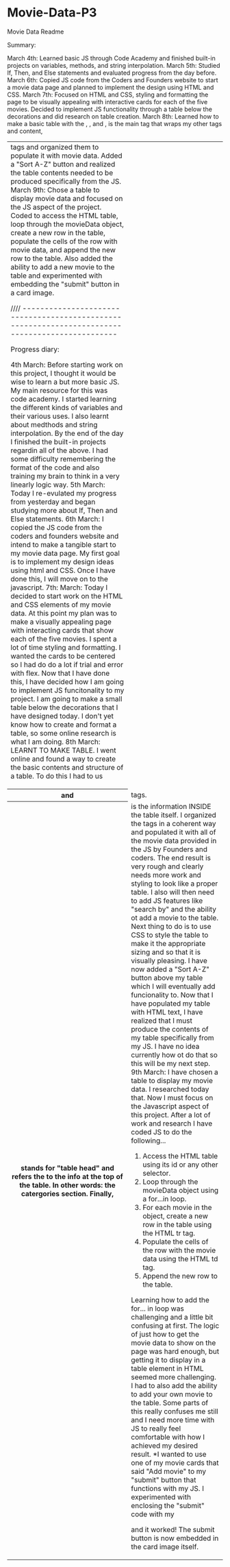 # Movie-Data-P3

Movie Data Readme

Summary:

March 4th: Learned basic JS through Code Academy and finished built-in projects on variables, methods, and string interpolation.
March 5th: Studied If, Then, and Else statements and evaluated progress from the day before.
March 6th: Copied JS code from the Coders and Founders website to start a movie data page and planned to implement the design using HTML and CSS.
March 7th: Focused on HTML and CSS, styling and formatting the page to be visually appealing with interactive cards for each of the five movies. Decided to implement JS functionality through a table below the decorations and did research on table creation.
March 8th: Learned how to make a basic table with the <table>, <tr>, and <td> tags and organized them to populate it with movie data. Added a "Sort A-Z" button and realized the table contents needed to be produced specifically from the JS.
March 9th: Chose a table to display movie data and focused on the JS aspect of the project. Coded to access the HTML table, loop through the movieData object, create a new row in the table, populate the cells of the row with movie data, and append the new row to the table. Also added the ability to add a new movie to the table and experimented with embedding the "submit" button in a card image.

//// ------------------------------------------------------------------------------------------------

Progress diary:

4th March: Before starting work on this project, I thought it would be wise to learn a but more basic JS. My main resource for this was code academy. I started learning the different kinds of variables and their various uses. I also learnt about medthods and string interpolation.
By the end of the day I finished the built-in projects regardin all of the above. I had some difficulty remembering the format of the code and also training my brain to think in a very linearly logic way.
5th March: Today I re-evulated my progress from yesterday and began studying more about If, Then and Else statements.
6th March: I copied the JS code from the coders and founders website and intend to make a tangible start to my movie data page.
My first goal is to implement my design ideas using html and CSS. Once I have done this, I will move on to the javascript.
7th: March: Today I decided to start work on the HTML and CSS elements of my movie data. At this point my plan was to make a visually appealing page with interacting cards that show each of the five movies.
I spent a lot of time styling and formatting. I wanted the cards to be centered so I had do do a lot if trial and error with flex.
Now that I have done this, I have decided how I am going to implement JS funcitonality to my project. I am going to make a small table below the decorations that I have designed today. I don't yet know how to create and format a table, so some online research is what I am doing.
8th March: LEARNT TO MAKE TABLE. I went online and found a way to create the basic contents and structure of a table.
To do this I had to us <tr> , <th> and <td> tags. <Tr> is the main tag that wraps my other tags and content, <th> stands for "table head" and refers the to the info at the top of the table. In other words: the catergories section. Finally, <td> is the information INSIDE the table itself. I organized the tags in a coherent way and populated it with all of the movie data provided in the JS by Founders and coders.
The end result is very rough and clearly needs more work and styling to look like a proper table. I also will then need to add JS features like "search by" and the ability ot add a movie to the table.
Next thing to do is to use CSS to style the table to make it the appropriate sizing and so that it is visually pleasing.
I have now added a "Sort A-Z" button above my table which I will eventually add funcionality to.
Now that I have populated my table with HTML text, I have realized that I must produce the contents of my table specifically from my JS. I have no idea currently how ot do that so this will be my next step.
9th March: I have chosen a table to display my movie data. I researched today that.
Now I must focus on the Javascript aspect of this project. After a lot of work and research I have coded JS to do the following...

1. Access the HTML table using its id or any other selector.
2. Loop through the movieData object using a for...in loop.
3. For each movie in the object, create a new row in the table using the HTML tr tag.
4. Populate the cells of the row with the movie data using the HTML td tag.
5. Append the new row to the table.

Learning how to add the for... in loop was challenging and a little bit confusing at first. The logic of just how to get the movie data to show on the page was hard enough, but getting it to display in a table element in HTML seemed more challenging.
I had to also add the ability to add your own movie to the table. Some parts of this really confuses me still and I need more time with JS to really feel comfortable with how I achieved my desired result.
\*I wanted to use one of my movie cards that said "Add movie" to my "submit" button that functions with my JS. I experimented with enclosing the "submit" code with my <div class= project card6> and it worked! The submit button is now embedded in the card image itself.
